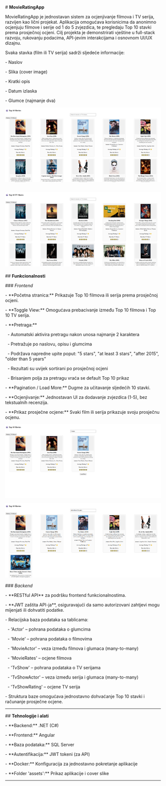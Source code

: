 \# **MovieRatingApp**

MovieRatingApp je jednostavan sistem za ocjenjivanje filmova i TV serija, razvijen kao lični projekat. Aplikacija omogućava korisnicima da anonimno ocjenjuju filmove i serije od 1 do 5 zvjezdica, te pregledaju Top 10 stavki prema prosječnoj ocjeni. Cilj projekta je demonstrirati vještine u full-stack razvoju, rukovanju podacima, API-jevim interakcijama i osnovnom UI/UX dizajnu.

Svaka stavka (film ili TV serija) sadrži sljedeće informacije:

\- Naslov

\- Slika (cover image)

\- Kratki opis

\- Datum izlaska

\- Glumce (najmanje dva)

![image alt](https://github.com/Dzenko123/MovieRatingApp/blob/1563cda2602e82fc60079a3253e825f5661e0a74/assets/movies.png)

![image alt](https://github.com/Dzenko123/MovieRatingApp/blob/1563cda2602e82fc60079a3253e825f5661e0a74/assets/series.png)
---

\## **Funkcionalnosti**



\### *Frontend*

\- \*\*Početna stranica:\*\* Prikazuje Top 10 filmova ili serija prema prosječnoj ocjeni.

\- \*\*Toggle View:\*\* Omogućava prebacivanje između Top 10 filmova i Top 10 TV serija.

\- \*\*Pretraga:\*\*  

&nbsp; - Automatski aktivira pretragu nakon unosa najmanje 2 karaktera  

&nbsp; - Pretražuje po naslovu, opisu i glumcima 

&nbsp; - Podržava napredne upite poput: "5 stars", "at least 3 stars", "after 2015", "older than 5 years"  

&nbsp; - Rezultati su uvijek sortirani po prosječnoj ocjeni  

&nbsp; - Brisanjem polja za pretragu vraća se default Top 10 prikaz

\- \*\*Pagination / Load More:\*\* Dugme za učitavanje sljedećih 10 stavki.

\- \*\*Ocjenjivanje:\*\* Jednostavan UI za dodavanje zvjezdica (1-5), bez tekstualnih recenzija.

\- \*\*Prikaz prosječne ocjene:\*\* Svaki film ili serija prikazuje svoju prosječnu ocjenu.

![image alt](https://github.com/Dzenko123/MovieRatingApp/blob/1563cda2602e82fc60079a3253e825f5661e0a74/assets/5_stars.png)

![image alt](https://github.com/Dzenko123/MovieRatingApp/blob/1563cda2602e82fc60079a3253e825f5661e0a74/assets/older_than_20_years.png)

\### *Backend*

\- \*\*RESTful API\*\* za podršku frontend funkcionalnostima.

\- \*\*JWT zaštita API-ja\*\*, osiguravajući da samo autorizovani zahtjevi mogu mijenjati ili dohvatiti podatke.

\- Relacijska baza podataka sa tablicama:

&nbsp; - 'Actor' – pohrana podataka o glumcima  

&nbsp; - 'Movie' – pohrana podataka o filmovima  

&nbsp; - 'MovieActor' – veza između filmova i glumaca (many-to-many)  

&nbsp; - 'MovieRates' – ocjene filmova  

&nbsp; - 'TvShow' – pohrana podataka o TV serijama  

&nbsp; - 'TvShowActor' – veza između serija i glumaca (many-to-many)  

&nbsp; - 'TvShowRating' – ocjene TV serija

\- Struktura baze omogućava jednostavno dohvaćanje Top 10 stavki i računanje prosječne ocjene.

---

\## **Tehnologije i alati**

\- \*\*Backend:\*\* .NET (C#)

\- \*\*Frontend:\*\* Angular

\- \*\*Baza podataka:\*\* SQL Server

\- \*\*Autentifikacija:\*\* JWT tokeni (za API)

\- \*\*Docker:\*\* Konfiguracija za jednostavno pokretanje aplikacije

\- \*\*Folder 'assets':\*\* Prikaz aplikacije i cover slike

---

